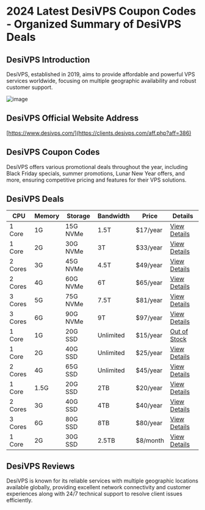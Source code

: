 # 2024 Latest DesiVPS Coupon Codes - Organized Summary of DesiVPS Deals

## DesiVPS Introduction

DesiVPS, established in 2019, aims to provide affordable and powerful VPS services worldwide, focusing on multiple geographic availability and robust customer support.

![image](https://github.com/tnbukthomp66bell/DesiVPS/assets/167610421/99290f80-52e7-4561-87d9-b6200ea6e3b2)

## DesiVPS Official Website Address

[https://www.desivps.com/](https://clients.desivps.com/aff.php?aff=386)

## DesiVPS Coupon Codes

DesiVPS offers various promotional deals throughout the year, including Black Friday specials, summer promotions, Lunar New Year offers, and more, ensuring competitive pricing and features for their VPS solutions.

## DesiVPS Deals

| CPU   | Memory | Storage | Bandwidth | Price    | Details                                                   |
|-------|--------|---------|-----------|----------|-----------------------------------------------------------|
| 1 Core | 1G     | 15G NVMe| 1.5T      | $17/year | [View Details](http://clients.desivps.com/aff.php?aff=386&pid=198) |
| 1 Core | 2G     | 30G NVMe| 3T        | $33/year | [View Details](http://clients.desivps.com/aff.php?aff=386&pid=199) |
| 2 Cores| 3G     | 45G NVMe| 4.5T      | $49/year | [View Details](http://clients.desivps.com/aff.php?aff=386&pid=200) |
| 2 Cores| 4G     | 60G NVMe| 6T        | $65/year | [View Details](http://clients.desivps.com/aff.php?aff=386&pid=201) |
| 3 Cores| 5G     | 75G NVMe| 7.5T      | $81/year | [View Details](http://clients.desivps.com/aff.php?aff=386&pid=202) |
| 3 Cores| 6G     | 90G NVMe| 9T        | $97/year | [View Details](http://clients.desivps.com/aff.php?aff=386&pid=203) |
| 1 Core | 1G     | 20G SSD | Unlimited | $15/year | [Out of Stock](http://clients.desivps.com/aff.php?aff=386&pid=123) |
| 1 Core | 2G     | 40G SSD | Unlimited | $25/year | [View Details](http://clients.desivps.com/aff.php?aff=386&pid=124) |
| 2 Cores| 4G     | 65G SSD | Unlimited | $45/year | [View Details](http://clients.desivps.com/aff.php?aff=386&pid=125) |
| 1 Core | 1.5G   | 20G SSD | 2TB       | $20/year | [View Details](http://clients.desivps.com/aff.php?aff=386&pid=57)  |
| 2 Cores| 3G     | 40G SSD | 4TB       | $40/year | [View Details](http://clients.desivps.com/aff.php?aff=386&pid=58)  |
| 3 Cores| 6G     | 80G SSD | 8TB       | $80/year | [View Details](http://clients.desivps.com/aff.php?aff=386&pid=150) |
| 1 Core | 2G     | 30G SSD | 2.5TB     | $8/month | [View Details](http://clients.desivps.com/aff.php?aff=386&pid=171) |

## DesiVPS Reviews

DesiVPS is known for its reliable services with multiple geographic locations available globally, providing excellent network connectivity and customer experiences along with 24/7 technical support to resolve client issues efficiently.

